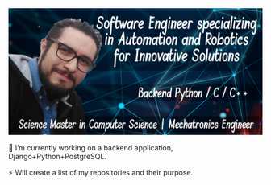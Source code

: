 <img src="https://github.com/mottamx/mottamx/blob/main/banner.png" alt="banner Carlos Motta - software developer, automation engineer">

🔭 I’m currently working on a backend application, Django+Python+PostgreSQL.

⚡ Will create a list of my repositories and their purpose.

<!--
**mottamx/mottamx** is a ✨ _special_ ✨ repository because its `README.md` (this file) appears on your GitHub profile.

Here are some ideas to get you started:
### Hi there 👋
- 🔭 I’m currently working on ...
- 🌱 I’m currently learning ...
- 👯 I’m looking to collaborate on ...
- 🤔 I’m looking for help with ...
- 💬 Ask me about ...
- 📫 How to reach me: ...
- 😄 Pronouns: ...
- ⚡ Fun fact: ...
-->
